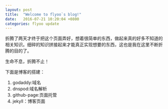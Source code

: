 ```yaml
---
layout: post
title:  "Welcome to flyoo`s blog!"
date:   2016-07-21 10:20:04 +0800
categories: flyoo update
---
```


折腾了两天才终于把这个页面弄好，想着很简单的东西，做起来真的好多不知道的相关知识。细碎的知识拼接起来才能真正实现想要的东西，这也是我在这里不断折腾的目的了。

生命不息，折腾不止！

下面是博客的搭建：

1. godaddy:域名
2. dnspod:域名解析
3. github-page:页面托管
4. jekyll：博客页面